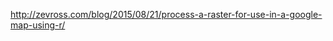 

<http://zevross.com/blog/2015/08/21/process-a-raster-for-use-in-a-google-map-using-r/>

<div id="map" style="height:525px; width:525px;"></div>

<script>
var treeOverlay;

function initMap() {
    var map = new google.maps.Map(document.getElementById('map'), {
    zoom: 6,
    center: {lat: 52.489471, lng: -1.898575},
    mapTypeId: google.maps.MapTypeId.TERRAIN
    });

    var bounds = {
        north: 58.7527,
        south: 49.83462,
        east: 2.470118,
        west: -7.940282
    };

    var overlayOpts = {
        opacity:0.5
    }

    var imgSrc = '{{ site.url }}assets/tree-map.png'

    treeOverlay = new google.maps.GroundOverlay(imgSrc, bounds, overlayOpts);
    treeOverlay.setMap(map);
}

</script>
<script async defer src="https://maps.googleapis.com/maps/api/js?key=AIzaSyBUWJlzi5DB9NpE3r5XhwHSuIdqvrAoC9w&callback=initMap"></script>
